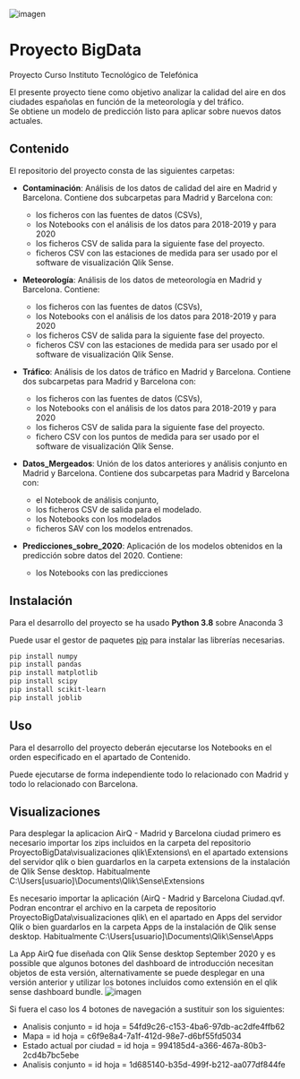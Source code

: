 ![imagen](https://user-images.githubusercontent.com/74833588/110534107-fdae6980-811e-11eb-9b19-b2bc04d7ebd1.png)

# Proyecto BigData

Proyecto Curso Instituto Tecnológico de Telefónica

El presente proyecto tiene como objetivo analizar la calidad del aire en dos ciudades españolas en función de la meteorología y del tráfico.  
Se obtiene un modelo de predicción listo para aplicar sobre nuevos datos actuales.

## Contenido

El repositorio del proyecto consta de las siguientes carpetas:

- **Contaminación**: Análisis de los datos de calidad del aire en Madrid y Barcelona. Contiene dos subcarpetas para Madrid y Barcelona con:
	- los ficheros con las fuentes de datos (CSVs), 
	- los Notebooks con el análisis de los datos para 2018-2019 y para 2020 
	- los ficheros CSV de salida para la siguiente fase del proyecto.
	- ficheros CSV con las estaciones de medida para ser usado por el software de visualización Qlik Sense.

- **Meteorología**: Análisis de los datos de meteorología en Madrid y Barcelona. Contiene:
	- los ficheros con las fuentes de datos (CSVs), 
	- los Notebooks con el análisis de los datos para 2018-2019 y para 2020
	- los ficheros CSV de salida para la siguiente fase del proyecto.
	- ficheros CSV con las estaciones de medida para ser usado por el software de visualización Qlik Sense.

- **Tráfico**: Análisis de los datos de tráfico en Madrid y Barcelona. Contiene dos subcarpetas para Madrid y Barcelona con:
	- los ficheros con las fuentes de datos (CSVs), 
	- los Notebooks con el análisis de los datos para 2018-2019 y para 2020
	- los ficheros CSV de salida para la siguiente fase del proyecto.
	- fichero CSV con los puntos de medida para ser usado por el software de visualización Qlik Sense.

- **Datos_Mergeados**: Unión de los datos anteriores y análisis conjunto en Madrid y Barcelona. Contiene dos subcarpetas para Madrid y Barcelona con:
	- el Notebook de análisis conjunto, 
	- los ficheros CSV de salida para el modelado.
	- los Notebooks con los modelados
	- ficheros SAV con los modelos entrenados.

- **Predicciones_sobre_2020**: Aplicación de los modelos obtenidos en la predicción sobre datos del 2020. Contiene:
	- los Notebooks con las predicciones


## Instalación

Para el desarrollo del proyecto se ha usado **Python 3.8** sobre Anaconda 3

Puede usar el gestor de paquetes [pip](https://pip.pypa.io/en/stable/) para instalar las librerías necesarias.

```bash
pip install numpy
pip install pandas
pip install matplotlib
pip install scipy
pip install scikit-learn
pip install joblib
```

## Uso

Para el desarrollo del proyecto deberán ejecutarse los Notebooks en el orden especificado en el apartado de Contenido. 

Puede ejecutarse de forma independiente todo lo relacionado con Madrid y todo lo relacionado con Barcelona.

## Visualizaciones

Para desplegar la aplicacion AirQ - Madrid y Barcelona ciudad primero es necesario importar los zips incluidos en la carpeta del repositorio ProyectoBigData\visualizaciones qlik\Extensions\ en el apartado extensions del servidor qlik o bien guardarlos en la carpeta extensions de la instalación de Qlik Sense desktop. 
Habitualmente C:\Users\[usuario]\Documents\Qlik\Sense\Extensions

Es necesario importar la aplicación (AirQ - Madrid y Barcelona Ciudad.qvf. Podran encontrar el archivo en la carpeta de repositorio ProyectoBigData\visualizaciones qlik\ en el apartado en Apps del servidor Qlik o bien guardarlos en la carpeta Apps de la instalación de Qlik sense desktop. 
Habitualmente C:\Users\[usuario]\Documents\Qlik\Sense\Apps

La App AirQ fue diseñada con Qlik Sense desktop September 2020 y es possible que algunos botones del dashboard de introducción necesitan objetos de esta versión, alternativamente se puede desplegar en una versión anterior y utilizar los botones incluidos como extensión en el qlik sense dashboard bundle. 
![imagen](https://user-images.githubusercontent.com/74833588/110533306-208c4e00-811e-11eb-9d79-839e0e3e5342.png)

Si fuera el caso los 4 botones de navegación a sustituir son los siguientes: 

- Analisis conjunto = id hoja = 54fd9c26-c153-4ba6-97db-ac2dfe4ffb62
- Mapa = id hoja = c6f9e8a4-7a1f-412d-98e7-d6bf55fd5034
- Estado actual por ciudad = id hoja = 994185d4-a366-467a-80b3-2cd4b7bc5ebe
- Analisis conjunto = id hoja = 1d685140-b35d-499f-b212-aa077df844fe
